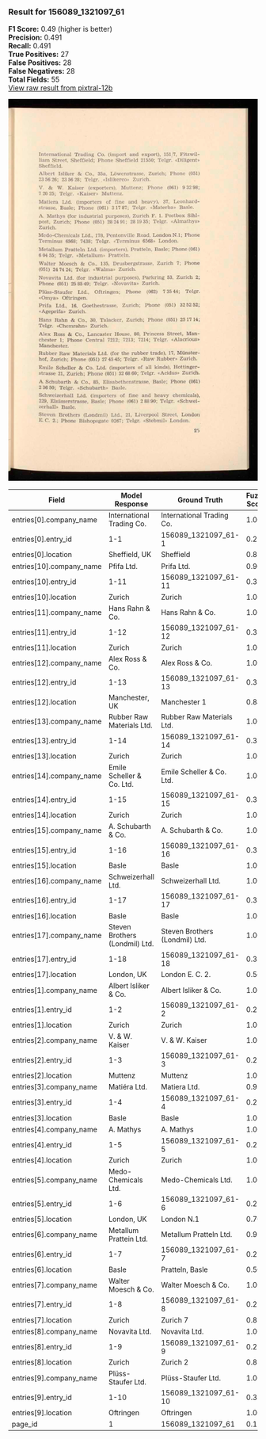### Result for 156089_1321097_61
**F1 Score:** 0.49 (higher is better)<br>**Precision:** 0.491<br>**Recall:** 0.491<br>**True Positives:** 27<br>**False Positives:** 28<br>**False Negatives:** 28<br>**Total Fields:** 55<br>[View raw result from pixtral-12b](https://github.com/RISE-UNIBAS/humanities_data_benchmark/blob/main/results/2025-10-28/T0387/request_T0387_156089_1321097_61.json)

<img src="https://github.com/RISE-UNIBAS/humanities_data_benchmark/blob/main/benchmarks/company_lists/images/156089_1321097_61.jpg?raw=true" alt="156089_1321097_61" width="600px">

| Field | Model Response | Ground Truth | Fuzzy Score | Match |
|-------|----------------|--------------|-------------|-------|
| entries[0].company_name | International Trading Co. | International Trading Co. | 1.000 | ✅ |
| entries[0].entry_id | 1-1 | 156089_1321097_61-1 | 0.273 | ❌ |
| entries[0].location | Sheffield, UK | Sheffield | 0.818 | ❌ |
| entries[10].company_name | Pfifa Ltd. | Prifa Ltd. | 0.900 | ❌ |
| entries[10].entry_id | 1-11 | 156089_1321097_61-11 | 0.333 | ❌ |
| entries[10].location | Zurich | Zurich | 1.000 | ✅ |
| entries[11].company_name | Hans Rahn & Co. | Hans Rahn & Co. | 1.000 | ✅ |
| entries[11].entry_id | 1-12 | 156089_1321097_61-12 | 0.333 | ❌ |
| entries[11].location | Zurich | Zurich | 1.000 | ✅ |
| entries[12].company_name | Alex Ross & Co. | Alex Ross & Co. | 1.000 | ✅ |
| entries[12].entry_id | 1-13 | 156089_1321097_61-13 | 0.333 | ❌ |
| entries[12].location | Manchester, UK | Manchester 1 | 0.846 | ❌ |
| entries[13].company_name | Rubber Raw Materials Ltd. | Rubber Raw Materials Ltd. | 1.000 | ✅ |
| entries[13].entry_id | 1-14 | 156089_1321097_61-14 | 0.333 | ❌ |
| entries[13].location | Zurich | Zurich | 1.000 | ✅ |
| entries[14].company_name | Emile Scheller & Co. Ltd. | Emile Scheller & Co. Ltd. | 1.000 | ✅ |
| entries[14].entry_id | 1-15 | 156089_1321097_61-15 | 0.333 | ❌ |
| entries[14].location | Zurich | Zurich | 1.000 | ✅ |
| entries[15].company_name | A. Schubarth & Co. | A. Schubarth & Co. | 1.000 | ✅ |
| entries[15].entry_id | 1-16 | 156089_1321097_61-16 | 0.333 | ❌ |
| entries[15].location | Basle | Basle | 1.000 | ✅ |
| entries[16].company_name | Schweizerhall Ltd. | Schweizerhall Ltd. | 1.000 | ✅ |
| entries[16].entry_id | 1-17 | 156089_1321097_61-17 | 0.333 | ❌ |
| entries[16].location | Basle | Basle | 1.000 | ✅ |
| entries[17].company_name | Steven Brothers (Londmil) Ltd. | Steven Brothers (Londmil) Ltd. | 1.000 | ✅ |
| entries[17].entry_id | 1-18 | 156089_1321097_61-18 | 0.333 | ❌ |
| entries[17].location | London, UK | London E. C. 2. | 0.560 | ❌ |
| entries[1].company_name | Albert Isliker & Co. | Albert Isliker & Co. | 1.000 | ✅ |
| entries[1].entry_id | 1-2 | 156089_1321097_61-2 | 0.273 | ❌ |
| entries[1].location | Zurich | Zurich | 1.000 | ✅ |
| entries[2].company_name | V. & W. Kaiser | V. & W. Kaiser | 1.000 | ✅ |
| entries[2].entry_id | 1-3 | 156089_1321097_61-3 | 0.273 | ❌ |
| entries[2].location | Muttenz | Muttenz | 1.000 | ✅ |
| entries[3].company_name | Matiéra Ltd. | Matiera Ltd. | 0.917 | ❌ |
| entries[3].entry_id | 1-4 | 156089_1321097_61-4 | 0.273 | ❌ |
| entries[3].location | Basle | Basle | 1.000 | ✅ |
| entries[4].company_name | A. Mathys | A. Mathys | 1.000 | ✅ |
| entries[4].entry_id | 1-5 | 156089_1321097_61-5 | 0.273 | ❌ |
| entries[4].location | Zurich | Zurich | 1.000 | ✅ |
| entries[5].company_name | Medo-Chemicals Ltd. | Medo-Chemicals Ltd. | 1.000 | ✅ |
| entries[5].entry_id | 1-6 | 156089_1321097_61-6 | 0.273 | ❌ |
| entries[5].location | London, UK | London N.1 | 0.700 | ❌ |
| entries[6].company_name | Metallum Prattein Ltd. | Metallum Pratteln Ltd. | 0.955 | ✅ |
| entries[6].entry_id | 1-7 | 156089_1321097_61-7 | 0.273 | ❌ |
| entries[6].location | Basle | Pratteln, Basle | 0.500 | ❌ |
| entries[7].company_name | Walter Moesch & Co. | Walter Moesch & Co. | 1.000 | ✅ |
| entries[7].entry_id | 1-8 | 156089_1321097_61-8 | 0.273 | ❌ |
| entries[7].location | Zurich | Zurich 7 | 0.857 | ❌ |
| entries[8].company_name | Novavita Ltd. | Novavita Ltd. | 1.000 | ✅ |
| entries[8].entry_id | 1-9 | 156089_1321097_61-9 | 0.273 | ❌ |
| entries[8].location | Zurich | Zurich 2 | 0.857 | ❌ |
| entries[9].company_name | Plüss-Staufer Ltd. | Plüss-Staufer Ltd. | 1.000 | ✅ |
| entries[9].entry_id | 1-10 | 156089_1321097_61-10 | 0.333 | ❌ |
| entries[9].location | Oftringen | Oftringen | 1.000 | ✅ |
| page_id | 1 | 156089_1321097_61 | 0.111 | ❌ |
